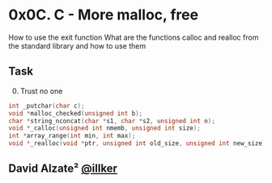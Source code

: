 # 0x0C. C - More malloc, free

How to use the exit function
What are the functions calloc and realloc from the standard library and how to use them

## Task
0. Trust no one 

```c
int _putchar(char c);
void *malloc_checked(unsigned int b);
char *string_nconcat(char *s1, char *s2, unsigned int n);
void *_calloc(unsigned int nmemb, unsigned int size);
int *array_range(int min, int max);
void *_realloc(void *ptr, unsigned int old_size, unsigned int new_size);
```


## David Alzate² [@illker](https://twitter.com/illker)
